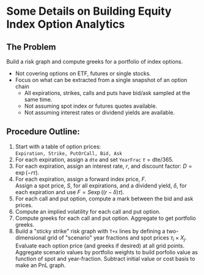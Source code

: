 # Some Details on Building Equity Index Option Analytics

## The Problem

Build a risk graph and compute greeks for a portfolio of index options.

- Not covering options on ETF, futures or single stocks.
- Focus on what can be extracted from a single snapshot of an option chain
  - All expirations, strikes, calls and puts have bid/ask sampled at the same time.
  - Not assuming spot index or futures quotes available.
  - Not assuming interest rates or dividend yields are available.

## Procedure Outline:

1. Start with a table of option prices:  
  ```Expiration, Strike, PutOrCall, Bid, Ask```
2. For each expiration, assign a `dte` and set `YearFrac` $\tau = \text{dte}/365.$
3. For each expiration, assign an interest rate, $r$, and discount factor:
  $D = \exp(-r\tau)$.
4. For each expiration, assign a forward index price, $F$.  
  Assign a spot price, $S$, for all expirations, and 
  a dividend yield, $\delta$, for each expiration and use
  $F = S \exp( (r-\delta)\tau)$.
5. For each call and put option, compute a mark between the bid and ask prices.
6. Compute an implied volatility for each call and put option.
7. Compute greeks for each call and put option.  Aggregate to get portfolio greeks.
8. Build a "sticky strike" risk graph with ```T+x``` lines by defining a two-dimensional 
grid of "scenario" year fractions and spot prices $\tau_i \times X_j$.
Evaluate each option price (and greeks if desired) at all grid points. 
Aggregate scenario values by portfolio weights to build porfolio value as 
function of spot and year-fraction.  Subtract initial value or cost basis
to make an PnL graph.


